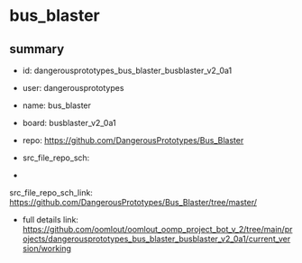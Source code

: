 # bus_blaster
 
## summary 
* id: dangerousprototypes_bus_blaster_busblaster_v2_0a1
* user: dangerousprototypes
* name: bus_blaster
* board: busblaster_v2_0a1
* repo: https://github.com/DangerousPrototypes/Bus_Blaster



* src_file_repo_sch: 
*
 src_file_repo_sch_link: https://github.com/DangerousPrototypes/Bus_Blaster/tree/master/
* full details link: https://github.com/oomlout/oomlout_oomp_project_bot_v_2/tree/main/projects/dangerousprototypes_bus_blaster_busblaster_v2_0a1/current_version/working  







